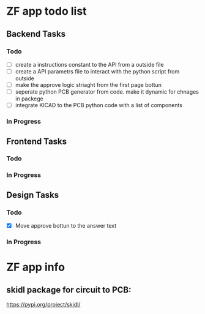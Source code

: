 # ZF app todo list

## Backend Tasks

### Todo

- [ ] create a instructions constant to the API from a outside file
- [ ] create a API parametrs file to interact with the python script from outside
- [ ] make the approve logic striaght from the first page bottun
- [ ] seperate python PCB generator from code. make it dynamic for chnages in packege
- [ ] integrate KICAD to the PCB python code with a list of components
### In Progress

## Frontend Tasks

### Todo


### In Progress



## Design Tasks

### Todo

- [x] Move approve bottun to the answer text

### In Progress


# ZF app info

## skidl package for circuit to PCB: 
https://pypi.org/project/skidl/
